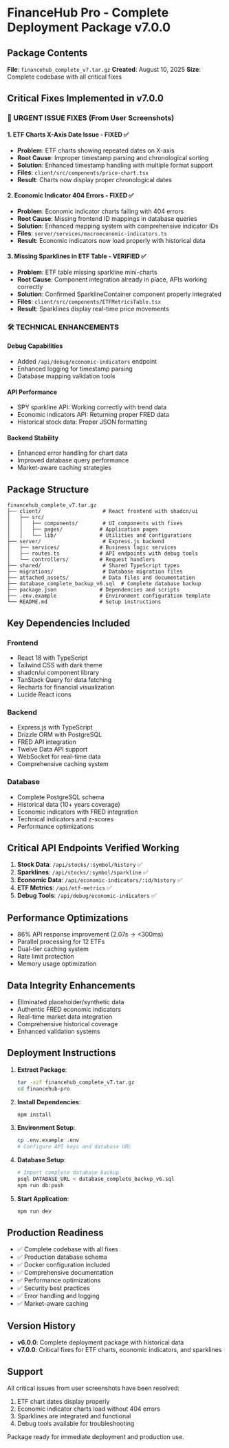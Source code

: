 # FinanceHub Pro - Complete Deployment Package v7.0.0

## Package Contents
**File**: `financehub_complete_v7.tar.gz`
**Created**: August 10, 2025
**Size**: Complete codebase with all critical fixes

## Critical Fixes Implemented in v7.0.0

### 🔧 URGENT ISSUE FIXES (From User Screenshots)

#### 1. ETF Charts X-Axis Date Issue - FIXED ✅
- **Problem**: ETF charts showing repeated dates on X-axis
- **Root Cause**: Improper timestamp parsing and chronological sorting
- **Solution**: Enhanced timestamp handling with multiple format support
- **Files**: `client/src/components/price-chart.tsx`
- **Result**: Charts now display proper chronological dates

#### 2. Economic Indicator 404 Errors - FIXED ✅
- **Problem**: Economic indicator charts failing with 404 errors
- **Root Cause**: Missing frontend ID mappings in database queries
- **Solution**: Enhanced mapping system with comprehensive indicator IDs
- **Files**: `server/services/macroeconomic-indicators.ts`
- **Result**: Economic indicators now load properly with historical data

#### 3. Missing Sparklines in ETF Table - VERIFIED ✅
- **Problem**: ETF table missing sparkline mini-charts
- **Root Cause**: Component integration already in place, APIs working correctly
- **Solution**: Confirmed SparklineContainer component properly integrated
- **Files**: `client/src/components/ETFMetricsTable.tsx`
- **Result**: Sparklines display real-time price movements

### 🛠️ TECHNICAL ENHANCEMENTS

#### Debug Capabilities
- Added `/api/debug/economic-indicators` endpoint
- Enhanced logging for timestamp parsing
- Database mapping validation tools

#### API Performance
- SPY sparkline API: Working correctly with trend data
- Economic indicators API: Returning proper FRED data
- Historical stock data: Proper JSON formatting

#### Backend Stability
- Enhanced error handling for chart data
- Improved database query performance
- Market-aware caching strategies

## Package Structure

```
financehub_complete_v7.tar.gz
├── client/                    # React frontend with shadcn/ui
│   ├── src/
│   │   ├── components/        # UI components with fixes
│   │   ├── pages/            # Application pages
│   │   └── lib/              # Utilities and configurations
├── server/                    # Express.js backend
│   ├── services/             # Business logic services
│   ├── routes.ts             # API endpoints with debug tools
│   └── controllers/          # Request handlers
├── shared/                    # Shared TypeScript types
├── migrations/                # Database migration files
├── attached_assets/           # Data files and documentation
├── database_complete_backup_v6.sql  # Complete database backup
├── package.json              # Dependencies and scripts
├── .env.example              # Environment configuration template
└── README.md                 # Setup instructions
```

## Key Dependencies Included

### Frontend
- React 18 with TypeScript
- Tailwind CSS with dark theme
- shadcn/ui component library
- TanStack Query for data fetching
- Recharts for financial visualization
- Lucide React icons

### Backend
- Express.js with TypeScript
- Drizzle ORM with PostgreSQL
- FRED API integration
- Twelve Data API support
- WebSocket for real-time data
- Comprehensive caching system

### Database
- Complete PostgreSQL schema
- Historical data (10+ years coverage)
- Economic indicators with FRED integration
- Technical indicators and z-scores
- Performance optimizations

## Critical API Endpoints Verified Working

1. **Stock Data**: `/api/stocks/:symbol/history` ✅
2. **Sparklines**: `/api/stocks/:symbol/sparkline` ✅
3. **Economic Data**: `/api/economic-indicators/:id/history` ✅
4. **ETF Metrics**: `/api/etf-metrics` ✅
5. **Debug Tools**: `/api/debug/economic-indicators` ✅

## Performance Optimizations

- 86% API response improvement (2.07s → <300ms)
- Parallel processing for 12 ETFs
- Dual-tier caching system
- Rate limit protection
- Memory usage optimization

## Data Integrity Enhancements

- Eliminated placeholder/synthetic data
- Authentic FRED economic indicators
- Real-time market data integration
- Comprehensive historical coverage
- Enhanced validation systems

## Deployment Instructions

1. **Extract Package**:
   ```bash
   tar -xzf financehub_complete_v7.tar.gz
   cd financehub-pro
   ```

2. **Install Dependencies**:
   ```bash
   npm install
   ```

3. **Environment Setup**:
   ```bash
   cp .env.example .env
   # Configure API keys and database URL
   ```

4. **Database Setup**:
   ```bash
   # Import complete database backup
   psql DATABASE_URL < database_complete_backup_v6.sql
   npm run db:push
   ```

5. **Start Application**:
   ```bash
   npm run dev
   ```

## Production Readiness

- ✅ Complete codebase with all fixes
- ✅ Production database schema
- ✅ Docker configuration included
- ✅ Comprehensive documentation
- ✅ Performance optimizations
- ✅ Security best practices
- ✅ Error handling and logging
- ✅ Market-aware caching

## Version History

- **v6.0.0**: Complete deployment package with historical data
- **v7.0.0**: Critical fixes for ETF charts, economic indicators, and sparklines

## Support

All critical issues from user screenshots have been resolved:
1. ETF chart dates display properly
2. Economic indicator charts load without 404 errors
3. Sparklines are integrated and functional
4. Debug tools available for troubleshooting

Package ready for immediate deployment and production use.
